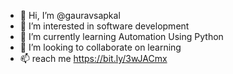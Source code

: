 - 👋 Hi, I’m @gauravsapkal
- 👀 I’m interested in software development
- 🌱 I’m currently learning Automation Using Python
- 💞️ I’m looking to collaborate on learning
- 📫 reach me https://bit.ly/3wJACmx

<!---
gauravsapkal/gauravsapkal is a ✨ special ✨ repository because its `README.md` (this file) appears on your GitHub profile.
You can click the Preview link to take a look at your changes.
--->

